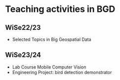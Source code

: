 # Teaching activities in BGD

## WiSe22/23

- Selected Topics in Big Geospatial Data

## WiSe23/24

- Lab Course Mobile Computer Vision
- Engineering Project: bird detection demonstrator
